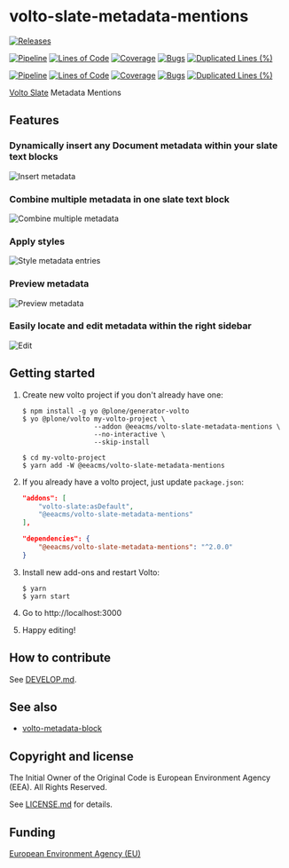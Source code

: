# volto-slate-metadata-mentions
[![Releases](https://img.shields.io/github/v/release/eea/volto-slate-metadata-mentions)](https://github.com/eea/volto-slate-metadata-mentions/releases)

[![Pipeline](https://ci.eionet.europa.eu/buildStatus/icon?job=volto-addons%2Fvolto-slate-metadata-mentions%2Fmaster&subject=master)](https://ci.eionet.europa.eu/view/Github/job/volto-addons/job/volto-slate-metadata-mentions/job/master/display/redirect)
[![Lines of Code](https://sonarqube.eea.europa.eu/api/project_badges/measure?project=volto-slate-metadata-mentions-master&metric=ncloc)](https://sonarqube.eea.europa.eu/dashboard?id=volto-slate-metadata-mentions-master)
[![Coverage](https://sonarqube.eea.europa.eu/api/project_badges/measure?project=volto-slate-metadata-mentions-master&metric=coverage)](https://sonarqube.eea.europa.eu/dashboard?id=volto-slate-metadata-mentions-master)
[![Bugs](https://sonarqube.eea.europa.eu/api/project_badges/measure?project=volto-slate-metadata-mentions-master&metric=bugs)](https://sonarqube.eea.europa.eu/dashboard?id=volto-slate-metadata-mentions-master)
[![Duplicated Lines (%)](https://sonarqube.eea.europa.eu/api/project_badges/measure?project=volto-slate-metadata-mentions-master&metric=duplicated_lines_density)](https://sonarqube.eea.europa.eu/dashboard?id=volto-slate-metadata-mentions-master)

[![Pipeline](https://ci.eionet.europa.eu/buildStatus/icon?job=volto-addons%2Fvolto-slate-metadata-mentions%2Fdevelop&subject=develop)](https://ci.eionet.europa.eu/view/Github/job/volto-addons/job/volto-slate-metadata-mentions/job/develop/display/redirect)
[![Lines of Code](https://sonarqube.eea.europa.eu/api/project_badges/measure?project=volto-slate-metadata-mentions-develop&metric=ncloc)](https://sonarqube.eea.europa.eu/dashboard?id=volto-slate-metadata-mentions-develop)
[![Coverage](https://sonarqube.eea.europa.eu/api/project_badges/measure?project=volto-slate-metadata-mentions-develop&metric=coverage)](https://sonarqube.eea.europa.eu/dashboard?id=volto-slate-metadata-mentions-develop)
[![Bugs](https://sonarqube.eea.europa.eu/api/project_badges/measure?project=volto-slate-metadata-mentions-develop&metric=bugs)](https://sonarqube.eea.europa.eu/dashboard?id=volto-slate-metadata-mentions-develop)
[![Duplicated Lines (%)](https://sonarqube.eea.europa.eu/api/project_badges/measure?project=volto-slate-metadata-mentions-develop&metric=duplicated_lines_density)](https://sonarqube.eea.europa.eu/dashboard?id=volto-slate-metadata-mentions-develop)


[Volto Slate](https://github.com/eea/volto-slate/tree/develop) Metadata Mentions

## Features

### Dynamically insert any Document metadata within your slate text blocks

![Insert metadata](https://github.com/eea/volto-slate-metadata-mentions/raw/docs/docs/description.gif)

### Combine multiple metadata in one slate text block

![Combine multiple metadata](https://github.com/eea/volto-slate-metadata-mentions/raw/docs/docs/multiple.gif)

### Apply styles

![Style metadata entries](https://github.com/eea/volto-slate-metadata-mentions/raw/docs/docs/style.gif)

### Preview metadata

![Preview metadata](https://github.com/eea/volto-slate-metadata-mentions/raw/docs/docs/preview.gif)

### Easily locate and edit metadata within the right sidebar

![Edit](https://github.com/eea/volto-slate-metadata-mentions/raw/docs/docs/edit.gif)

## Getting started

1. Create new volto project if you don't already have one:

   ```
   $ npm install -g yo @plone/generator-volto
   $ yo @plone/volto my-volto-project \
                     --addon @eeacms/volto-slate-metadata-mentions \
                     --no-interactive \
                     --skip-install

   $ cd my-volto-project
   $ yarn add -W @eeacms/volto-slate-metadata-mentions
   ```

1. If you already have a volto project, just update `package.json`:

   ```JSON
   "addons": [
       "volto-slate:asDefault",
       "@eeacms/volto-slate-metadata-mentions"
   ],

   "dependencies": {
       "@eeacms/volto-slate-metadata-mentions": "^2.0.0"
   }
   ```

1. Install new add-ons and restart Volto:

   ```
   $ yarn
   $ yarn start
   ```

1. Go to http://localhost:3000

1. Happy editing!

## How to contribute

See [DEVELOP.md](DEVELOP.md).

## See also

- [volto-metadata-block](https://github.com/eea/volto-metadata-block)

## Copyright and license

The Initial Owner of the Original Code is European Environment Agency (EEA).
All Rights Reserved.

See [LICENSE.md](LICENSE.md) for details.

## Funding

[European Environment Agency (EU)](http://eea.europa.eu)
